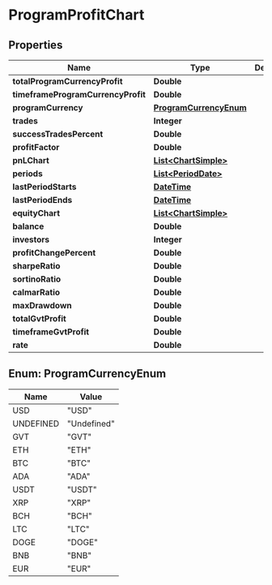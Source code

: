 
# ProgramProfitChart

## Properties
Name | Type | Description | Notes
------------ | ------------- | ------------- | -------------
**totalProgramCurrencyProfit** | **Double** |  |  [optional]
**timeframeProgramCurrencyProfit** | **Double** |  |  [optional]
**programCurrency** | [**ProgramCurrencyEnum**](#ProgramCurrencyEnum) |  |  [optional]
**trades** | **Integer** |  |  [optional]
**successTradesPercent** | **Double** |  |  [optional]
**profitFactor** | **Double** |  |  [optional]
**pnLChart** | [**List&lt;ChartSimple&gt;**](ChartSimple.md) |  |  [optional]
**periods** | [**List&lt;PeriodDate&gt;**](PeriodDate.md) |  |  [optional]
**lastPeriodStarts** | [**DateTime**](DateTime.md) |  |  [optional]
**lastPeriodEnds** | [**DateTime**](DateTime.md) |  |  [optional]
**equityChart** | [**List&lt;ChartSimple&gt;**](ChartSimple.md) |  |  [optional]
**balance** | **Double** |  |  [optional]
**investors** | **Integer** |  |  [optional]
**profitChangePercent** | **Double** |  |  [optional]
**sharpeRatio** | **Double** |  |  [optional]
**sortinoRatio** | **Double** |  |  [optional]
**calmarRatio** | **Double** |  |  [optional]
**maxDrawdown** | **Double** |  |  [optional]
**totalGvtProfit** | **Double** |  |  [optional]
**timeframeGvtProfit** | **Double** |  |  [optional]
**rate** | **Double** |  |  [optional]


<a name="ProgramCurrencyEnum"></a>
## Enum: ProgramCurrencyEnum
Name | Value
---- | -----
USD | &quot;USD&quot;
UNDEFINED | &quot;Undefined&quot;
GVT | &quot;GVT&quot;
ETH | &quot;ETH&quot;
BTC | &quot;BTC&quot;
ADA | &quot;ADA&quot;
USDT | &quot;USDT&quot;
XRP | &quot;XRP&quot;
BCH | &quot;BCH&quot;
LTC | &quot;LTC&quot;
DOGE | &quot;DOGE&quot;
BNB | &quot;BNB&quot;
EUR | &quot;EUR&quot;



